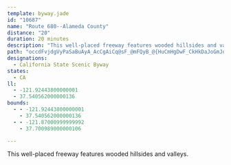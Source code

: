 ```yaml
---
template: byway.jade
id: "10687"
name: "Route 680--Alameda County"
distance: "20"
duration: 20 minutes
description: "This well-placed freeway features wooded hillsides and valleys."
path: "occdFvjdgVyPaSaBuAyA_AcCgAiCq@sF_@mFQyB_@{HuCmHgDwF_CkHkDaJoGmJoHyA_B_AkAoA{BqA_DoA_FyDuQ}@oC_AkB}AeCuNwQoA_CcQm`@eTsf@sQyZi@iBsFkVqAsEqA{CqH_KkHgIcEcC_v@}[qBq@eBSyBMsCLsExAkCzAsH~FyBrAsDjAsBXmDR_D_@{HgCmEmBqBe@eCSmCJsBTgl@tPuRfHmh@pScCp@gFj@eHRwMJaG`@iDv@uFlByDxBsGzEyBxAcCrAgBf@oLhA_FSqD@gCJkB^wBn@y@\\_DrBaH`HeArAeG~FmObPgF`GoiAdlAcIlH}FvDiIbEcE~AwGnBmsE`rA"
designations: 
  - California State Scenic Byway
states: 
  - CA
ll: 
  - -121.92443800000001
  - 37.540562000000136
bounds: 
  - - -121.92443800000001
    - 37.540562000000136
  - - -121.87000999999992
    - 37.700989000000106

---
```


This well-placed freeway features wooded hillsides and valleys.